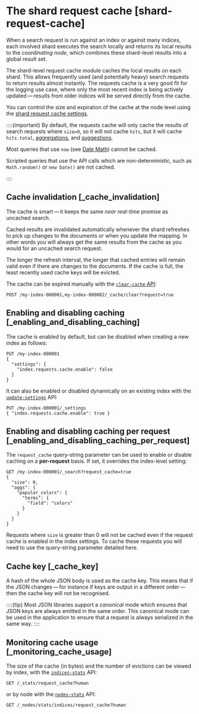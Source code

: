 # The shard request cache [shard-request-cache]

When a search request is run against an index or against many indices, each involved shard executes the search locally and returns its local results to the *coordinating node*, which combines these shard-level results into a global result set.

The shard-level request cache module caches the local results on each shard. This allows frequently used (and potentially heavy) search requests to return results almost instantly. The requests cache is a very good fit for the logging use case, where only the most recent index is being actively updated — results from older indices will be served directly from the cache.

You can control the size and expiration of the cache at the node level using the [shard request cache settings](asciidocalypse://docs/elasticsearch/docs/reference/elasticsearch/configuration-reference/shard-request-cache-settings.md).

::::{important} 
By default, the requests cache will only cache the results of search requests where `size=0`, so it will not cache `hits`, but it will cache `hits.total`,  [aggregations](../../../explore-analyze/query-filter/aggregations.md), and [suggestions](https://www.elastic.co/guide/en/elasticsearch/reference/current/search-suggesters.html).

Most queries that use `now` (see [Date Math](asciidocalypse://docs/elasticsearch/docs/reference/elasticsearch/rest-apis/common-options.md#date-math)) cannot be cached.

Scripted queries that use the API calls which are non-deterministic, such as `Math.random()` or `new Date()` are not cached.

::::



## Cache invalidation [_cache_invalidation] 

The cache is smart — it keeps the same *near real-time* promise as uncached search.

Cached results are invalidated automatically whenever the shard refreshes to pick up changes to the documents or when you update the mapping. In other words you will always get the same results from the cache as you would for an uncached search request.

The longer the refresh interval, the longer that cached entries will remain valid even if there are changes to the documents. If the cache is full, the least recently used cache keys will be evicted.

The cache can be expired manually with the [`clear-cache` API](https://www.elastic.co/docs/api/doc/elasticsearch/operation/operation-indices-clear-cache):

```console
POST /my-index-000001,my-index-000002/_cache/clear?request=true
```


## Enabling and disabling caching [_enabling_and_disabling_caching] 

The cache is enabled by default, but can be disabled when creating a new index as follows:

```console
PUT /my-index-000001
{
  "settings": {
    "index.requests.cache.enable": false
  }
}
```

It can also be enabled or disabled dynamically on an existing index with the [`update-settings`](https://www.elastic.co/docs/api/doc/elasticsearch/operation/operation-indices-put-settings) API:

```console
PUT /my-index-000001/_settings
{ "index.requests.cache.enable": true }
```


## Enabling and disabling caching per request [_enabling_and_disabling_caching_per_request] 

The `request_cache` query-string parameter can be used to enable or disable caching on a **per-request** basis. If set, it overrides the index-level setting:

```console
GET /my-index-000001/_search?request_cache=true
{
  "size": 0,
  "aggs": {
    "popular_colors": {
      "terms": {
        "field": "colors"
      }
    }
  }
}
```

Requests where `size` is greater than 0 will not be cached even if the request cache is enabled in the index settings. To cache these requests you will need to use the query-string parameter detailed here.


## Cache key [_cache_key] 

A hash of the whole JSON body is used as the cache key. This means that if the JSON changes — for instance if keys are output in a different order — then the cache key will not be recognised.

::::{tip} 
Most JSON libraries support a *canonical* mode which ensures that JSON keys are always emitted in the same order. This canonical mode can be used in the application to ensure that a request is always serialized in the same way.
::::



## Monitoring cache usage [_monitoring_cache_usage] 

The size of the cache (in bytes) and the number of evictions can be viewed by index, with the [`indices-stats`](https://www.elastic.co/docs/api/doc/elasticsearch/operation/operation-indices-stats) API:

```console
GET /_stats/request_cache?human
```

or by node with the [`nodes-stats`](https://www.elastic.co/docs/api/doc/elasticsearch/operation/operation-nodes-stats) API:

```console
GET /_nodes/stats/indices/request_cache?human
```

